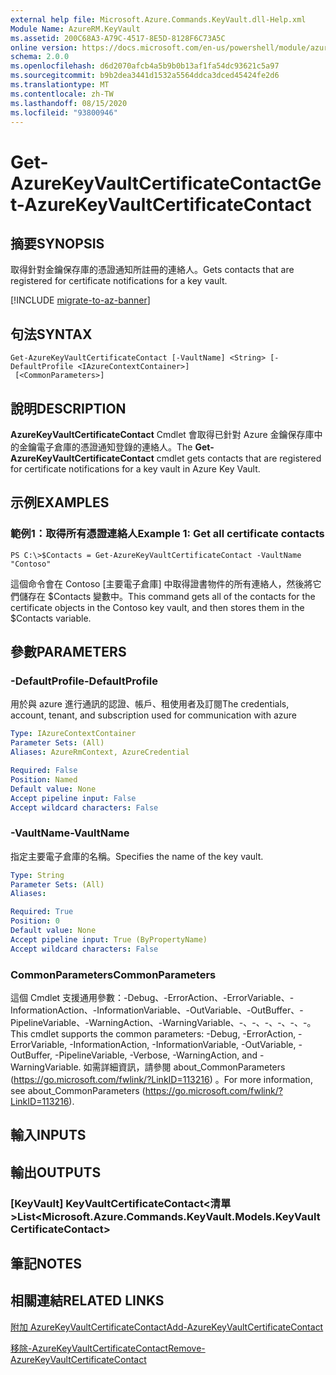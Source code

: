 ```yaml
---
external help file: Microsoft.Azure.Commands.KeyVault.dll-Help.xml
Module Name: AzureRM.KeyVault
ms.assetid: 200C68A3-A79C-4517-8E5D-8128F6C73A5C
online version: https://docs.microsoft.com/en-us/powershell/module/azurerm.keyvault/get-azurekeyvaultcertificatecontact
schema: 2.0.0
ms.openlocfilehash: d6d2070afcb4a5b9b0b13af1fa54dc93621c5a97
ms.sourcegitcommit: b9b2dea3441d1532a5564ddca3dced45424fe2d6
ms.translationtype: MT
ms.contentlocale: zh-TW
ms.lasthandoff: 08/15/2020
ms.locfileid: "93800946"
---
```

# <span data-ttu-id="c16f6-101">Get-AzureKeyVaultCertificateContact</span><span class="sxs-lookup"><span data-stu-id="c16f6-101">Get-AzureKeyVaultCertificateContact</span></span>

## <span data-ttu-id="c16f6-102">摘要</span><span class="sxs-lookup"><span data-stu-id="c16f6-102">SYNOPSIS</span></span>
<span data-ttu-id="c16f6-103">取得針對金鑰保存庫的憑證通知所註冊的連絡人。</span><span class="sxs-lookup"><span data-stu-id="c16f6-103">Gets contacts that are registered for certificate notifications for a key vault.</span></span>

[!INCLUDE [migrate-to-az-banner](../../includes/migrate-to-az-banner.md)]

## <span data-ttu-id="c16f6-104">句法</span><span class="sxs-lookup"><span data-stu-id="c16f6-104">SYNTAX</span></span>

```
Get-AzureKeyVaultCertificateContact [-VaultName] <String> [-DefaultProfile <IAzureContextContainer>]
 [<CommonParameters>]
```

## <span data-ttu-id="c16f6-105">說明</span><span class="sxs-lookup"><span data-stu-id="c16f6-105">DESCRIPTION</span></span>
<span data-ttu-id="c16f6-106">**AzureKeyVaultCertificateContact** Cmdlet 會取得已針對 Azure 金鑰保存庫中的金鑰電子倉庫的憑證通知登錄的連絡人。</span><span class="sxs-lookup"><span data-stu-id="c16f6-106">The **Get-AzureKeyVaultCertificateContact** cmdlet gets contacts that are registered for certificate notifications for a key vault in Azure Key Vault.</span></span>

## <span data-ttu-id="c16f6-107">示例</span><span class="sxs-lookup"><span data-stu-id="c16f6-107">EXAMPLES</span></span>

### <span data-ttu-id="c16f6-108">範例1：取得所有憑證連絡人</span><span class="sxs-lookup"><span data-stu-id="c16f6-108">Example 1: Get all certificate contacts</span></span>
```
PS C:\>$Contacts = Get-AzureKeyVaultCertificateContact -VaultName "Contoso"
```

<span data-ttu-id="c16f6-109">這個命令會在 Contoso [主要電子倉庫] 中取得證書物件的所有連絡人，然後將它們儲存在 $Contacts 變數中。</span><span class="sxs-lookup"><span data-stu-id="c16f6-109">This command gets all of the contacts for the certificate objects in the Contoso key vault, and then stores them in the $Contacts variable.</span></span>

## <span data-ttu-id="c16f6-110">參數</span><span class="sxs-lookup"><span data-stu-id="c16f6-110">PARAMETERS</span></span>

### <span data-ttu-id="c16f6-111">-DefaultProfile</span><span class="sxs-lookup"><span data-stu-id="c16f6-111">-DefaultProfile</span></span>
<span data-ttu-id="c16f6-112">用於與 azure 進行通訊的認證、帳戶、租使用者及訂閱</span><span class="sxs-lookup"><span data-stu-id="c16f6-112">The credentials, account, tenant, and subscription used for communication with azure</span></span>

```yaml
Type: IAzureContextContainer
Parameter Sets: (All)
Aliases: AzureRmContext, AzureCredential

Required: False
Position: Named
Default value: None
Accept pipeline input: False
Accept wildcard characters: False
```

### <span data-ttu-id="c16f6-113">-VaultName</span><span class="sxs-lookup"><span data-stu-id="c16f6-113">-VaultName</span></span>
<span data-ttu-id="c16f6-114">指定主要電子倉庫的名稱。</span><span class="sxs-lookup"><span data-stu-id="c16f6-114">Specifies the name of the key vault.</span></span>

```yaml
Type: String
Parameter Sets: (All)
Aliases: 

Required: True
Position: 0
Default value: None
Accept pipeline input: True (ByPropertyName)
Accept wildcard characters: False
```

### <span data-ttu-id="c16f6-115">CommonParameters</span><span class="sxs-lookup"><span data-stu-id="c16f6-115">CommonParameters</span></span>
<span data-ttu-id="c16f6-116">這個 Cmdlet 支援通用參數：-Debug、-ErrorAction、-ErrorVariable、-InformationAction、-InformationVariable、-OutVariable、-OutBuffer、-PipelineVariable、-WarningAction、-WarningVariable、-、-、-、-、-、-。</span><span class="sxs-lookup"><span data-stu-id="c16f6-116">This cmdlet supports the common parameters: -Debug, -ErrorAction, -ErrorVariable, -InformationAction, -InformationVariable, -OutVariable, -OutBuffer, -PipelineVariable, -Verbose, -WarningAction, and -WarningVariable.</span></span> <span data-ttu-id="c16f6-117">如需詳細資訊，請參閱 about_CommonParameters (https://go.microsoft.com/fwlink/?LinkID=113216) 。</span><span class="sxs-lookup"><span data-stu-id="c16f6-117">For more information, see about_CommonParameters (https://go.microsoft.com/fwlink/?LinkID=113216).</span></span>

## <span data-ttu-id="c16f6-118">輸入</span><span class="sxs-lookup"><span data-stu-id="c16f6-118">INPUTS</span></span>

## <span data-ttu-id="c16f6-119">輸出</span><span class="sxs-lookup"><span data-stu-id="c16f6-119">OUTPUTS</span></span>

### <span data-ttu-id="c16f6-120">[KeyVault] KeyVaultCertificateContact<清單></span><span class="sxs-lookup"><span data-stu-id="c16f6-120">List<Microsoft.Azure.Commands.KeyVault.Models.KeyVaultCertificateContact></span></span>

## <span data-ttu-id="c16f6-121">筆記</span><span class="sxs-lookup"><span data-stu-id="c16f6-121">NOTES</span></span>

## <span data-ttu-id="c16f6-122">相關連結</span><span class="sxs-lookup"><span data-stu-id="c16f6-122">RELATED LINKS</span></span>

[<span data-ttu-id="c16f6-123">附加 AzureKeyVaultCertificateContact</span><span class="sxs-lookup"><span data-stu-id="c16f6-123">Add-AzureKeyVaultCertificateContact</span></span>](./Add-AzureKeyVaultCertificateContact.md)

[<span data-ttu-id="c16f6-124">移除-AzureKeyVaultCertificateContact</span><span class="sxs-lookup"><span data-stu-id="c16f6-124">Remove-AzureKeyVaultCertificateContact</span></span>](./Remove-AzureKeyVaultCertificateContact.md)

